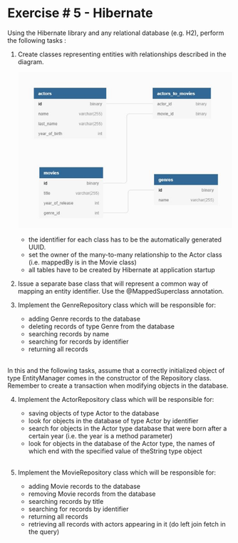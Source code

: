 # Exercise # 5  - Hibernate

Using the Hibernate library and any relational database (e.g. H2), perform the following tasks :


1. Create classes representing entities with relationships described in the diagram.

    <img src="erd_diagram.JPG"
    alt="Markdown Monster icon"/><br/>   
     - the identifier for each class has to be the automatically generated UUID.  
     - set the owner of the many-to-many relationship to the Actor class (i.e. mappedBy is in the Movie class)  
     - all tables have to be created by Hibernate at application startup


2. Issue a separate base class that will represent a common way of mapping an entity identifier. Use the @MappedSuperclass annotation.


3. Implement the GenreRepository class which will be responsible for:

      - adding Genre records to the database
      - deleting records of type Genre from the database
      - searching records by name
      - searching for records by identifier
      - returning all records<br/><br/>

  In this and the following tasks, assume that a correctly initialized object of type EntityManager comes in the constructor of the Repository class. Remember to create a transaction when modifying objects in the database.


4. Implement the ActorRepository class which will be responsible for:

      - saving objects of type Actor to the database
      - look for objects in the database of type Actor by identifier
      - search for objects in the Actor type database that were born after a certain year (i.e. the year is a method parameter)
      - look for objects in the database of the Actor type, the names of which end with the specified value of theString type object<br/><br/>


5. Implement the MovieRepository class which will be responsible for:

    - adding Movie records to the database
    - removing Movie records from the database
    - searching records by title
    - searching for records by identifier
    - returning all records
    - retrieving all records with actors appearing in it (do left join fetch in the query)
